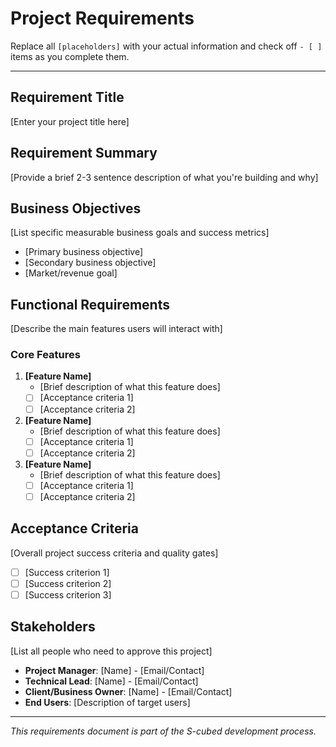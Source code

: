 # Project Requirements

Replace all `[placeholders]` with your actual information and check off `- [ ]` items as you complete them.

---

## Requirement Title

[Enter your project title here]

## Requirement Summary

[Provide a brief 2-3 sentence description of what you're building and why]

## Business Objectives

[List specific measurable business goals and success metrics]

- [Primary business objective]
- [Secondary business objective]
- [Market/revenue goal]

## Functional Requirements

[Describe the main features users will interact with]

### Core Features
1. **[Feature Name]**
   - [Brief description of what this feature does]
   - [ ] [Acceptance criteria 1]
   - [ ] [Acceptance criteria 2]

2. **[Feature Name]**
   - [Brief description of what this feature does]
   - [ ] [Acceptance criteria 1]
   - [ ] [Acceptance criteria 2]

3. **[Feature Name]**
   - [Brief description of what this feature does]
   - [ ] [Acceptance criteria 1]
   - [ ] [Acceptance criteria 2]

## Acceptance Criteria

[Overall project success criteria and quality gates]

- [ ] [Success criterion 1]
- [ ] [Success criterion 2]
- [ ] [Success criterion 3]

## Stakeholders

[List all people who need to approve this project]

- **Project Manager**: [Name] - [Email/Contact]
- **Technical Lead**: [Name] - [Email/Contact]
- **Client/Business Owner**: [Name] - [Email/Contact]
- **End Users**: [Description of target users]

---

*This requirements document is part of the S-cubed development process.*